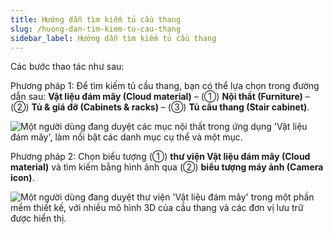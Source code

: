 ```yaml
---
title: Hướng dẫn tìm kiếm tủ cầu thang
slug: /huong-dan-tim-kiem-tu-cau-thang
sidebar_label: Hướng dẫn tìm kiếm tủ cầu thang
---
```


Các bước thao tác như sau:

Phương pháp 1: Để tìm kiếm tủ cầu thang, bạn có thể lựa chọn trong đường dẫn sau: **Vật liệu đám mây (Cloud material)** – (①) **Nội thất (Furniture)** – (②) **Tủ & giá đỡ (Cabinets & racks)** – (③) **Tủ cầu thang (Stair cabinet)**.

![Một người dùng đang duyệt các mục nội thất trong ứng dụng 'Vật liệu đám mây', làm nổi bật các danh mục cụ thể và một mục.](https://storage.googleapis.com/jegavn_kb/image_jegavn/300.1.jpg)

Phương pháp 2: Chọn biểu tượng (①) **thư viện Vật liệu đám mây (Cloud material)** và tìm kiếm bằng hình ảnh qua (②) **biểu tượng máy ảnh (Camera icon)**.

![Một người dùng đang duyệt thư viện 'Vật liệu đám mây' trong một phần mềm thiết kế, với nhiều mô hình 3D của cầu thang và các đơn vị lưu trữ được hiển thị.](https://storage.googleapis.com/jegavn_kb/image_jegavn/300.2.jpg)